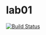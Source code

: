 # lab01

[![Build Status](https://travis-ci.org/Shanger1/lab01.svg?branch=master)](https://travis-ci.org/Shanger1/lab01)